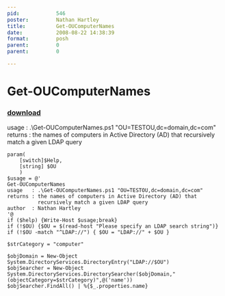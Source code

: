 ```yaml
---
pid:            546
poster:         Nathan Hartley
title:          Get-OUComputerNames
date:           2008-08-22 14:38:39
format:         posh
parent:         0
parent:         0

---
```


# Get-OUComputerNames

### [download](546.ps1)

usage   : .\Get-OUComputerNames.ps1 "OU=TESTOU,dc=domain,dc=com"
returns : the names of computers in Active Directory (AD) that
          recursively match a given LDAP query


```posh
param( 
	[switch]$Help,
	[string] $OU
	)
$usage = @'
Get-OUComputerNames
usage   : .\Get-OUComputerNames.ps1 "OU=TESTOU,dc=domain,dc=com"
returns : the names of computers in Active Directory (AD) that
          recursively match a given LDAP query
author  : Nathan Hartley
'@
if ($help) {Write-Host $usage;break}
if (!$OU) {$OU = $(read-host "Please specify an LDAP search string")}
if (!$OU -match "^LDAP://") { $OU = "LDAP://" + $OU }

$strCategory = "computer"

$objDomain = New-Object System.DirectoryServices.DirectoryEntry("LDAP://$OU")
$objSearcher = New-Object System.DirectoryServices.DirectorySearcher($objDomain,"(objectCategory=$strCategory)",@('name'))
$objSearcher.FindAll() | %{$_.properties.name}


```
